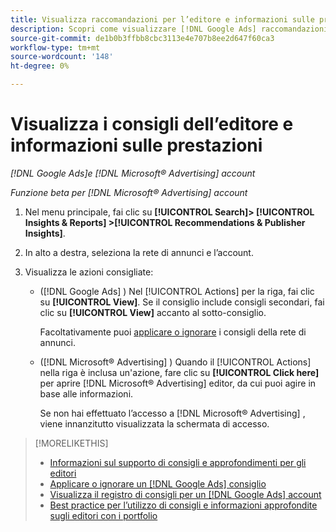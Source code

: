 ```yaml
---
title: Visualizza raccomandazioni per l’editore e informazioni sulle prestazioni
description: Scopri come visualizzare [!DNL Google Ads] raccomandazioni e [!DNL Microsoft® Advertising] informazioni sulle prestazioni per gli account di rete degli annunci.
source-git-commit: de1b0b3ffbb8cbc3113e4e707b8ee2d647f60ca3
workflow-type: tm+mt
source-wordcount: '148'
ht-degree: 0%

---
```


# Visualizza i consigli dell’editore e informazioni sulle prestazioni

*[!DNL Google Ads]e [!DNL Microsoft® Advertising] account*

*Funzione beta per [!DNL Microsoft® Advertising] account*

1. Nel menu principale, fai clic su **[!UICONTROL Search]> [!UICONTROL Insights & Reports] >[!UICONTROL Recommendations & Publisher Insights]**.

1. In alto a destra, seleziona la rete di annunci e l’account.

1. Visualizza le azioni consigliate:

   * ([!DNL Google Ads] ) Nel [!UICONTROL Actions] per la riga, fai clic su **[!UICONTROL View]**. Se il consiglio include consigli secondari, fai clic su **[!UICONTROL View]** accanto al sotto-consiglio.

     Facoltativamente puoi [applicare o ignorare](google-recommendation-apply-dismiss.md) i consigli della rete di annunci.

   * ([!DNL Microsoft® Advertising] ) Quando il [!UICONTROL Actions] nella riga è inclusa un&#39;azione, fare clic su **[!UICONTROL Click here]** per aprire [!DNL Microsoft® Advertising] editor, da cui puoi agire in base alle informazioni.

     Se non hai effettuato l’accesso a [!DNL Microsoft® Advertising] , viene innanzitutto visualizzata la schermata di accesso.

>[!MORELIKETHIS]
>
>* [Informazioni sul supporto di consigli e approfondimenti per gli editori](recommendation-support.md)
>* [Applicare o ignorare un [!DNL Google Ads] consiglio](google-recommendation-apply-dismiss.md)
>* [Visualizza il registro di consigli per un [!DNL Google Ads] account](google-recommendation-view-log.md)
>* [Best practice per l’utilizzo di consigli e informazioni approfondite sugli editori con i portfolio](recommendation-best-practices.md)
